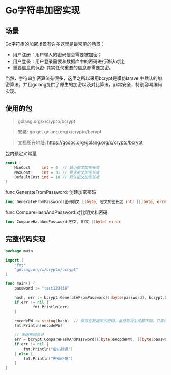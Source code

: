 # Go字符串加密实现

## 场景

Go字符串的加密场景有许多这里是最常见的场景：

- 用户注册：用户输入的密码信息需要被加密；
- 用户登录：用户登录需要和数据库中的密码进行确认对比;
- 重要信息的保密:  其实任何重要的信息都需要加密。

当然，字符串加密算法有很多，这里之所以采用bcrypt是模仿laravel中默认的加密算法，并且golang提供了原生的加密以及对比算法，非常安全，特别容易编码实现。

## 使用的包

> golang.org/x/crypto/bcrypt

> 安装: go get golang.org/x/crypto/bcrypt

> 文档所在地址: https://godoc.org/golang.org/x/crypto/bcrypt

包内预定义常量

```go
const (
    MinCost     int = 4  // 最小密文加密长度
    MaxCost     int = 31 // 最大密文加密长度
    DefaultCost int = 10 // 默认密文加密长度
)
```

func GenerateFromPassword: 创建加密密码

```go
func GenerateFromPassword(密码明文 []byte, 密文加密长度 int) ([]byte, error)
```

func CompareHashAndPassword:对比明文和密码

```go
func CompareHashAndPassword(密文, 明文 []byte) error
```

## 完整代码实现

```go
package main

import (
    "fmt"
    "golang.org/x/crypto/bcrypt"
)

func main() {
	password := "test123456"

	hash, err := bcrypt.GenerateFromPassword([]byte(password), bcrypt.DefaultCost)
	if err != nil {
    		fmt.Println(err)
	}

	encodePW := string(hash)  // 保存在数据库的密码，虽然每次生成都不同，只需保存一份即可
	fmt.Println(encodePW)

	// 正确密码验证
	err = bcrypt.CompareHashAndPassword([]byte(encodePW), []byte(password))
	if err != nil {
		fmt.Println("密码错误")
	} else {
		fmt.Println("密码正确")
	}
}

```
